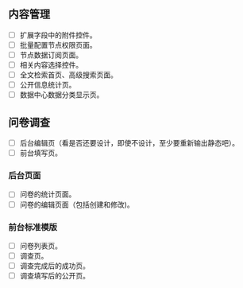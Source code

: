 ## 内容管理

- [ ] 扩展字段中的附件控件。
- [ ] 批量配置节点权限页面。
- [ ] 节点数据订阅页面。
- [ ] 相关内容选择控件。
- [ ] 全文检索首页、高级搜索页面。
- [ ] 公开信息统计页。
- [ ] 数据中心数据分类显示页。

## 问卷调查
- [ ] 后台编辑页（看是否还要设计，即使不设计，至少要重新输出静态吧）。
- [ ] 前台填写页。

### 后台页面

- [ ] 问卷的统计页面。
- [ ] 问卷的编辑页面（包括创建和修改)。

### 前台标准模版

- [ ] 问卷列表页。
- [ ] 调查页。
- [ ] 调查完成后的成功页。
- [ ] 调查填写后的公开页。
